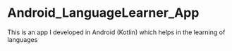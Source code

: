 # Android_LanguageLearner_App
This is an app I developed in Android (Kotlin) which helps in the learning of languages
